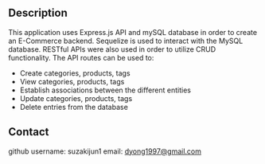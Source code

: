 ## Description

This application uses Express.js API and mySQL database in order to create an E-Commerce backend. Sequelize is used to interact with the MySQL database. RESTful APIs were also used in order to utilize CRUD functionality. The API routes can be used to:

- Create categories, products, tags
- View categories, products, tags
- Establish associations between the different entities
- Update categories, products, tags
- Delete entries from the database

## Contact

github username: suzakijun1
email: dyong1997@gmail.com
